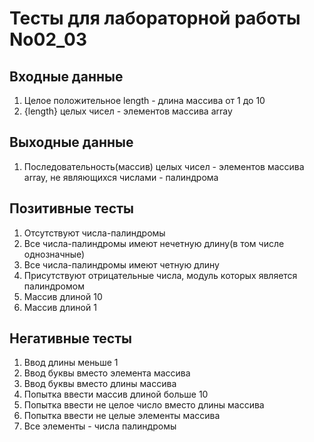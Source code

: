 # Тесты для лабораторной работы No02_03
## Входные данные
1. Целое положительное length - длина массива от 1 до 10
2. {length} целых чисел - элементов массива array
## Выходные данные
1. Последовательность(массив) целых чисел - элементов массива array, не являющихся числами - палиндрома
## Позитивные тесты
1. Отсутствуют числа-палиндромы
2. Все числа-палиндромы имеют нечетную длину(в том числе однозначные)
3. Все числа-палиндромы имеют четную длину
4. Присутствуют отрицательные числа, модуль которых является палиндромом
5. Массив длиной 10 
6. Массив длиной 1
## Негативные тесты
1. Ввод длины меньше 1
2. Ввод буквы вместо элемента массива
3. Ввод буквы вместо длины массива
4. Попытка ввести массив длиной больше 10
5. Попытка ввести не целое число вместо длины массива
6. Попытка ввести не целые элементы массива
7. Все элементы - числа палиндромы
